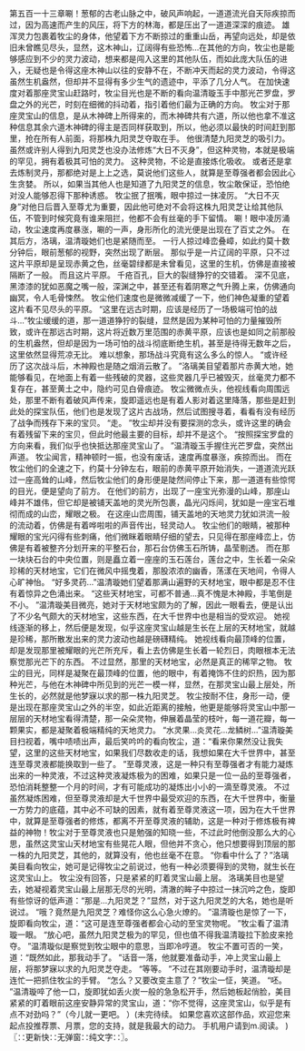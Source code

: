 第五百一十三章唰！葱郁的古老山脉之中，破风声响起，一道道流光自天际疾掠而过，因为高速而产生的风压，将下方的林海，都是压出了一道道深深的痕迹。
雄浑灵力包裹着牧尘的身体，他望着下方不断掠过的重重山岳，再望向远处，却是依旧未曾瞧见尽头，显然，这木神山，辽阔得有些恐怖...在其他的方向，牧尘也是能够感应到不少的灵力波动，想来都是闯入这里的其他队伍，而如此庞大队伍的进入，无疑也是令得这座木神山以往的安静不在，不断冲天而起的灵力波动，令得这虽然生机盎然，但却并不显得有多少生气的遗迹中，平添了几分人气。
在加快速度对着那座灵宝山赶路时，牧尘目光也是不断的看向温清璇玉手中那光芒罗盘，罗盘之外的光芒，时刻在细微的抖动着，指引着他们最为正确的方向。
牧尘对于那座灵宝山的信息，是从木神碑上所得来的，而木神碑共有六道，所以他也拿不准这种信息其余六道木神碑的得主是否同样获取到，所以，他必须以最快的时间赶到那里，抢在所有人前面，将那株九阳灵芝夺取在手。
他很清楚九阳灵芝的吸引力。
虽然或许别人得到九阳灵芝也没办法修炼“大日不灭身”，但这种灵物，本就是极端的罕见，拥有着极其可怕的灵力。
这种灵物，不论是直接炼化吸收。
或者还是拿去炼制灵丹，那都绝对是上上之选，莫说他们这些人，就算是至尊强者都会因此心生贪婪。
所以，如果当其他人也是知道了九阳灵芝的信息，牧尘敢保证，恐怕绝对没人能够忍得下那种诱惑。
牧尘抿了抿嘴，眼中掠过一抹凌厉。
“大日不灭身”对他日后晋入至尊尤为重要，因此他可绝对不会将这株九阳灵芝让给其他队伍，不管到时候究竟有谁来阻拦，他都不会有丝毫的手下留情。
唰！眼中凌厉涌动，牧尘速度再度暴涨，唰的一声，身形所化的流光便是出现在了百丈之外。
在其后方，洛璃，温清璇她们也是紧随而至。
一行人掠过峰峦叠嶂，如此约莫十数分钟后，眼前葱郁的视野，突然出现了断层。
那似乎是一片辽阔的平原，只不过这片平原却是呈现赤黄之色，丝毫碧绿都是未曾看见，这里的生机，仿佛是直接被隔断了一般。
而且这片平原。
千疮百孔，巨大的裂缝狰狞的交错着。
深不见底，黑漆漆的犹如恶魔之嘴一般，深渊之中，甚至还有着阴寒之气升腾上来，仿佛通向幽冥，令人毛骨悚然。
牧尘他们速度也是微微减缓了一下，他们神色凝重的望着这片看不见尽头的平原。
“这里在远古时期，应该是经历了一场极端可怕的战斗...”牧尘缓缓的道，那一道道狰狞的裂缝，显然是因为某种可怕的力量摧毁所致，或许在那远古时期，这片将近数万里范围的赤黄平原，应该也是如同之前那般的生机盎然，但却是因为一场可怕的战斗彻底断绝生机，甚至是待得无数年之后，这里依然显得荒凉无比。
难以想象，那场战斗究竟有这么多么的惊人。
“或许经历了这次战斗后，木神殿也是随之烟消云散了。
”洛璃美目望着那片赤黄大地，她能够看见，在地面上有着一些残破的灵器，这些灵器几乎已被毁灭，丝毫灵力都不复存在，甚至黄土之中，隐约可见白骨痕迹。
牧尘微微点头，他视线看向周围远处，那里不断有着破风声传来，旋即遥远也是有着人影对着这里降落，那些是赶到此处的探宝队伍，他们也是发现了这片古战场，然后试图搜寻着，看看有没有经历了战争而残存下来的宝贝。
“走。
”牧尘却并没有要探测的念头，或许这里的确会有着残留下来的宝贝，但此时他最主要的目标，却并不是这个。
“按照探宝罗盘的方向来看，我们似乎也快抵达那座灵宝山了。
”温清璇玉手握住光芒罗盘，突然出声道。
牧尘闻言，精神顿时一振，也没有废话，速度再度暴涨，疾掠而出。
而在牧尘他们的全速之下，约莫十分钟左右，眼前的赤黄平原开始消失，一道道流光跃过一座高耸的山峰，然后牧尘他们的身形便是陡然间停止下来，那一道道有些惊愕的目光，便是望向了前方。
在他们的前方，出现了一座宝光弥漫的山峰，那座山峰并不雄伟，但它却是被铺天盖地的灵光所包裹，晶光闪烁间，犹如是一座宝石堆彻而成的山峦，耀眼之极。
在这座山峦周围，铺天盖地的天地灵力犹如洪流一般的流动着，仿佛是有着哗啦啦的声音传出，轻灵动人。
牧尘他们的眼睛，被那种耀眼的宝光闪得有些刺痛，他们微眯着眼睛仔细的望去，只见得在那座峰峦上，仿佛是有着被整齐分划开来的平整石台，那石台仿佛玉石所铸，晶莹剔透。
而在那一块块石台的中央位置，则是矗立着一座座的玉石莲台，莲台之中，生长着一朵朵珍稀的天材地宝，它们在微风中摇曳着，那股浓浓的幽香，荡漾在天地间，令得人心旷神怡。
“好多灵药...”温清璇她们望着那满山遍野的天材地宝，眼中都是忍不住有着惊异之色涌出来。
“这些天材地宝，可都不普通...真不愧是木神殿，手笔倒是不小。
”温清璇美目微亮，她对于天材地宝颇为的了解，因此一眼看去，便是认出了不少名气颇大的天材地宝，这些东西，在大千世界中也是相当的受欢迎。
她视线逐渐的移上，然后便是发现，似乎这座灵宝山越是生长在上层的天材地宝，就越是珍稀，那所散发出来的灵力波动也越是磅礴精纯。
她视线看向最顶峰的位置，却是发现那里被耀眼的光芒所充斥，看上去仿佛是生长着一轮烈日，肉眼根本无法察觉那光芒下的东西。
不过显然，那里的天材地宝，必然是真正的稀罕之物。
牧尘的目光，同样是凝聚在最顶峰的位置，他的眼中，有着掩饰不住的炽热，因为那种光芒，与他在木神碑中所见到的光芒一模一样，显然，在那灵宝山最上层处，所生长的，必然就是他梦寐以求的那一株九阳灵芝。
牧尘按耐不住，身形一动，便是出现在那座灵宝山之外的半空，如此近距离的接触，他更是能够将灵宝山中那一层层的天材地宝看得清楚，那一朵朵灵物，伸展着晶莹的枝叶，每一道花瓣，每一颗果实，都是凝聚着极端精纯的天地灵力。
“水灵果...炎灵花...龙鳞树...”温清璇美目扫视着，嘴中啧啧出声，最后笑吟吟的看向牧尘，道：“看来你果然没让我失望，这里的这些天材地宝，如果我们尽数收走的话，我想如果在大千世界中，甚至连至尊灵液都能换取到一些了。
”至尊灵液，这是一种只有至尊强者才有能力凝炼出来的一种灵液，不过这种灵液凝炼极为的困难，如果只是一位一品的至尊强者，恐怕消耗整整一个月的时间，才有可能成功的凝炼出小小的一滴至尊灵液。
不过虽然凝炼困难，但至尊灵液却是大千世界中最受欢迎的东西，在大千世界中，衡量一方势力的底蕴，其中必不可缺的因素，就有着至尊灵液这一项，因为在大千世界中，就算是至尊强者的修炼，都离不开至尊灵液的辅助，这是一种对于修炼极有裨益的神物！牧尘对于至尊灵液也只是勉强的知晓一些，不过此时他倒没那么大的心思，虽然这灵宝山天材地宝有些晃花人眼，但他并不贪心，他只想要得到顶层的那一株的九阳灵芝，其他的，就算没有，他也丝毫不在意。
“你看中什么了？”洛璃美目看向牧尘，她可是记得牧尘之前说过，他有一种必须要得到的灵物，就生长在这灵宝山上。
牧尘没有回答，只是紧紧的盯着灵宝山最上层。
洛璃美目也是望去，她凝视着灵宝山最上层那无尽的光明，清澈的眸子中掠过一抹沉吟之色，旋即有些惊讶的低声道：“那是...九阳灵芝？”显然，对于这九阳灵芝的大名，她也是听说过。
“哦？竟然是九阳灵芝？难怪你这么心急火燎的。
”温清璇也是惊了一下，旋即看向牧尘，道：“这可是连至尊强者都会心动的至宝灵物呢。
”牧尘看了温清璇一眼。
“放心吧，虽然九阳灵芝极为的罕见，但也值不得我温清璇拉下脸皮来抢夺。
”温清璇似是察觉到牧尘眼中的意思，当即冷哼道。
牧尘不置可否的一笑，道：“既然如此，那我动手了。
”话音一落，他就要准备动手，冲上灵宝山最上层，将那梦寐以求的九阳灵芝夺走。
“等等。
”不过在其刚要动手时，温清璇却是连忙一把抓住牧尘的手臂。
“怎么？又要改变主意了？”牧尘一怔，笑道。
“呸。
”温清璇啐了他一口，旋即犹如丢火炭一般的急急松开手，然后她板起俏脸，美目紧紧的盯着眼前这座安静异常的灵宝山，道：“你不觉得，这座灵宝山，似乎是有点不对劲吗？”（今儿就一更吧。
）(未完待续。
如果您喜欢这部作品，欢迎您来起点投推荐票、月票，您的支持，就是我最大的动力。
手机用户请到m.阅读。
)〖∷更新快∷无弹窗∷纯文字∷〗。
